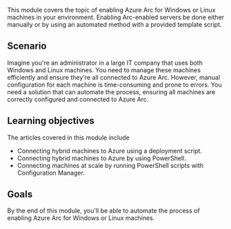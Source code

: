 This module covers the topic of enabling Azure Arc for Windows or Linux machines in your environment. Enabling Arc-enabled servers be done either manually or by using an automated method with a provided template script.

## Scenario

Imagine you're an administrator in a large IT company that uses both Windows and Linux machines. You need to manage these machines efficiently and ensure they're all connected to Azure Arc. However, manual configuration for each machine is time-consuming and prone to errors. You need a solution that can automate the process, ensuring all machines are correctly configured and connected to Azure Arc.

## Learning objectives

The articles covered in this module include

 -  Connecting hybrid machines to Azure using a deployment script.<br>
 -  Connecting hybrid machines to Azure by using PowerShell.
 -  Connecting machines at scale by running PowerShell scripts with Configuration Manager.

## Goals

By the end of this module, you'll be able to automate the process of enabling Azure Arc for Windows or Linux machines.
